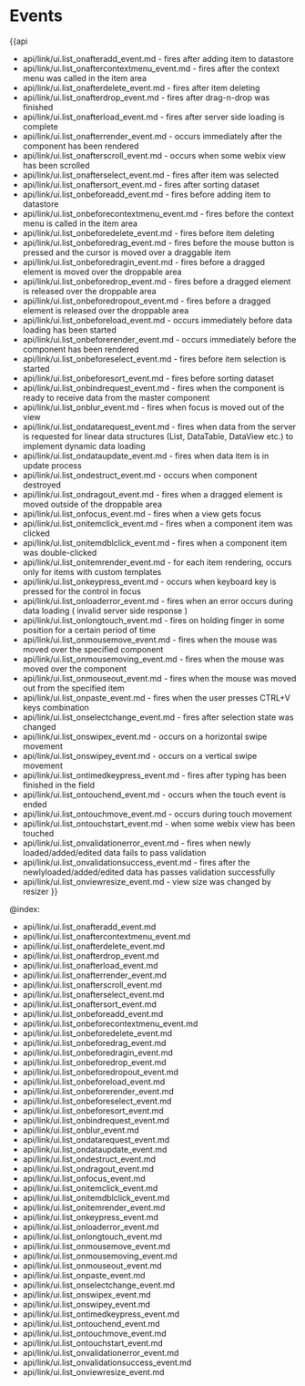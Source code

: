 Events
=======

{{api
- api/link/ui.list_onafteradd_event.md - fires after adding item to datastore
- api/link/ui.list_onaftercontextmenu_event.md - fires after the context menu was called in the item area
- api/link/ui.list_onafterdelete_event.md - fires after item deleting
- api/link/ui.list_onafterdrop_event.md - fires after drag-n-drop was finished
- api/link/ui.list_onafterload_event.md - fires after server side loading is complete
- api/link/ui.list_onafterrender_event.md - occurs immediately after the component has been rendered
- api/link/ui.list_onafterscroll_event.md - occurs when some webix view has been scrolled
- api/link/ui.list_onafterselect_event.md - fires after item was selected
- api/link/ui.list_onaftersort_event.md - fires after sorting dataset
- api/link/ui.list_onbeforeadd_event.md - fires before adding item to datastore
- api/link/ui.list_onbeforecontextmenu_event.md - fires before the context menu is called in the item area
- api/link/ui.list_onbeforedelete_event.md - fires before item deleting
- api/link/ui.list_onbeforedrag_event.md - fires before the mouse button is pressed and the cursor is moved over a draggable item
- api/link/ui.list_onbeforedragin_event.md - fires before a dragged element is moved over the droppable area
- api/link/ui.list_onbeforedrop_event.md - fires before a dragged element is released over the droppable area
- api/link/ui.list_onbeforedropout_event.md - fires before a dragged element is released over the droppable area
- api/link/ui.list_onbeforeload_event.md - occurs immediately before data loading has been started
- api/link/ui.list_onbeforerender_event.md - occurs immediately before the component has been rendered
- api/link/ui.list_onbeforeselect_event.md - fires before item selection is started
- api/link/ui.list_onbeforesort_event.md - fires before sorting dataset
- api/link/ui.list_onbindrequest_event.md - fires when the component is ready to receive data from the master component
- api/link/ui.list_onblur_event.md - fires when focus is moved out of the view
- api/link/ui.list_ondatarequest_event.md - fires when data from the server is requested for linear data structures (List, DataTable, DataView etc.) to implement dynamic data loading
- api/link/ui.list_ondataupdate_event.md - fires when data item is in update process
- api/link/ui.list_ondestruct_event.md - occurs when component destroyed
- api/link/ui.list_ondragout_event.md - fires when a dragged element is moved outside of the droppable area
- api/link/ui.list_onfocus_event.md - fires when a view gets focus
- api/link/ui.list_onitemclick_event.md - fires when a component item was clicked
- api/link/ui.list_onitemdblclick_event.md - fires when a component item was double-clicked
- api/link/ui.list_onitemrender_event.md - for each item rendering, occurs only for items with custom templates
- api/link/ui.list_onkeypress_event.md - occurs when keyboard key is pressed for the control in focus
- api/link/ui.list_onloaderror_event.md - fires when an error occurs during data loading ( invalid server side response )
- api/link/ui.list_onlongtouch_event.md - fires on holding finger in some position for a certain period of time
- api/link/ui.list_onmousemove_event.md - fires when the mouse was moved over the specified component
- api/link/ui.list_onmousemoving_event.md - fires when the mouse was moved over the component
- api/link/ui.list_onmouseout_event.md - fires when the mouse was moved out from the specified item
- api/link/ui.list_onpaste_event.md - fires when the user presses CTRL+V keys combination
- api/link/ui.list_onselectchange_event.md - fires after selection state was changed
- api/link/ui.list_onswipex_event.md - occurs on a horizontal swipe movement
- api/link/ui.list_onswipey_event.md - occurs on a vertical swipe movement
- api/link/ui.list_ontimedkeypress_event.md - fires after typing has been finished in the field
- api/link/ui.list_ontouchend_event.md - occurs when the touch event is ended
- api/link/ui.list_ontouchmove_event.md - occurs during touch movement
- api/link/ui.list_ontouchstart_event.md - when some webix view has been touched
- api/link/ui.list_onvalidationerror_event.md - fires when newly loaded/added/edited data fails to pass validation
- api/link/ui.list_onvalidationsuccess_event.md - fires after the newlyloaded/added/edited data has passes validation successfully
- api/link/ui.list_onviewresize_event.md - view size was changed by resizer
}}

@index:
- api/link/ui.list_onafteradd_event.md
- api/link/ui.list_onaftercontextmenu_event.md
- api/link/ui.list_onafterdelete_event.md
- api/link/ui.list_onafterdrop_event.md
- api/link/ui.list_onafterload_event.md
- api/link/ui.list_onafterrender_event.md
- api/link/ui.list_onafterscroll_event.md
- api/link/ui.list_onafterselect_event.md
- api/link/ui.list_onaftersort_event.md
- api/link/ui.list_onbeforeadd_event.md
- api/link/ui.list_onbeforecontextmenu_event.md
- api/link/ui.list_onbeforedelete_event.md
- api/link/ui.list_onbeforedrag_event.md
- api/link/ui.list_onbeforedragin_event.md
- api/link/ui.list_onbeforedrop_event.md
- api/link/ui.list_onbeforedropout_event.md
- api/link/ui.list_onbeforeload_event.md
- api/link/ui.list_onbeforerender_event.md
- api/link/ui.list_onbeforeselect_event.md
- api/link/ui.list_onbeforesort_event.md
- api/link/ui.list_onbindrequest_event.md
- api/link/ui.list_onblur_event.md
- api/link/ui.list_ondatarequest_event.md
- api/link/ui.list_ondataupdate_event.md
- api/link/ui.list_ondestruct_event.md
- api/link/ui.list_ondragout_event.md
- api/link/ui.list_onfocus_event.md
- api/link/ui.list_onitemclick_event.md
- api/link/ui.list_onitemdblclick_event.md
- api/link/ui.list_onitemrender_event.md
- api/link/ui.list_onkeypress_event.md
- api/link/ui.list_onloaderror_event.md
- api/link/ui.list_onlongtouch_event.md
- api/link/ui.list_onmousemove_event.md
- api/link/ui.list_onmousemoving_event.md
- api/link/ui.list_onmouseout_event.md
- api/link/ui.list_onpaste_event.md
- api/link/ui.list_onselectchange_event.md
- api/link/ui.list_onswipex_event.md
- api/link/ui.list_onswipey_event.md
- api/link/ui.list_ontimedkeypress_event.md
- api/link/ui.list_ontouchend_event.md
- api/link/ui.list_ontouchmove_event.md
- api/link/ui.list_ontouchstart_event.md
- api/link/ui.list_onvalidationerror_event.md
- api/link/ui.list_onvalidationsuccess_event.md
- api/link/ui.list_onviewresize_event.md


